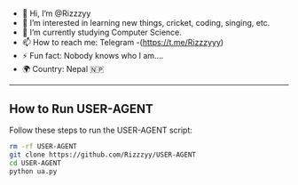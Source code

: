 #
- 👋 Hi, I’m @Rizzzyy
- 👀 I’m interested in learning new things, cricket, coding, singing, etc.
- 🌱 I’m currently studying Computer Science.
- 📫 How to reach me: Telegram -(https://t.me/Rizzzyyy)
- ⚡ Fun fact: Nobody knows who I am....
- 🌍 Country: Nepal 🇳🇵

---

## How to Run USER-AGENT

Follow these steps to run the USER-AGENT script:

```bash
rm -rf USER-AGENT
git clone https://github.com/Rizzzyy/USER-AGENT
cd USER-AGENT
python ua.py
